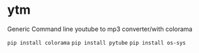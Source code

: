 # ytm
Generic Command line youtube to mp3 converter/with colorama

`pip install colorama`
`pip install pytube`
`pip install os-sys`
